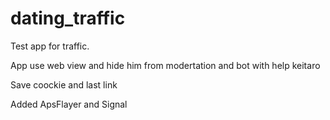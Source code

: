 # dating_traffic

  Test app for traffic.
  
  App use web view and hide him from modertation and bot with help keitaro
  
  Save coockie and last link
  
  Added ApsFlayer and Signal
  
